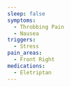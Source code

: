 ```yaml
---
sleep: false
symptoms:
  - Throbbing Pain
  - Nausea
triggers:
  - Stress
pain_areas:
  - Front Right
medications:
  - Eletriptan
---
```


<!-- @format -->
